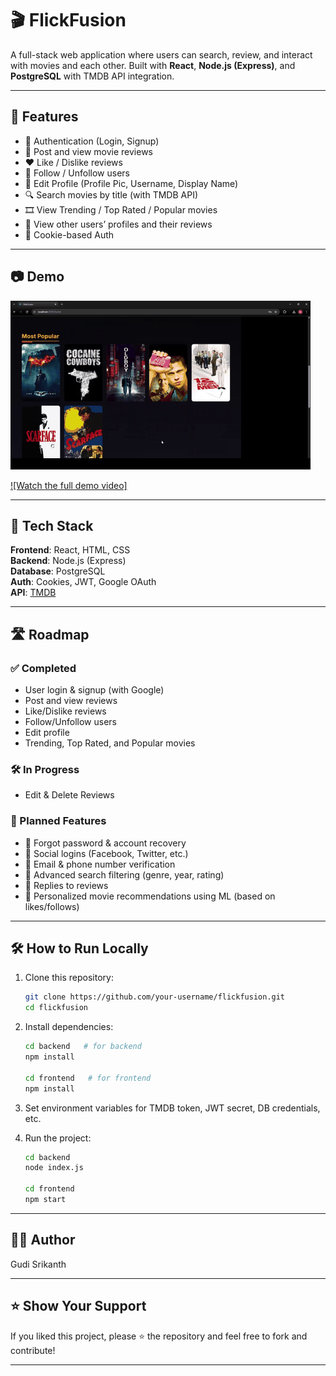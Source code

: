 # 🎬 FlickFusion

A full-stack web application where users can search, review, and interact with movies and each other. Built with **React**, **Node.js (Express)**, and **PostgreSQL** with TMDB API integration.

---

## 🌟 Features

- 🔐 Authentication (Login, Signup)
- 🧾 Post and view movie reviews
- ❤️ Like / Dislike reviews
- 🙋 Follow / Unfollow users
- 📝 Edit Profile (Profile Pic, Username, Display Name)
- 🔍 Search movies by title (with TMDB API)
- 🎞️ View Trending / Top Rated / Popular movies
- 👤 View other users’ profiles and their reviews
- 🍪 Cookie-based Auth

---

## 📷 Demo

![FlickFusion Demo](frontend/public/assets/FlickFusion_HomePage.gif)


[![Watch the full demo video]](frontend/public/assets/FlickFusion_Demo.mp4)


---

## 🚀 Tech Stack

**Frontend**: React, HTML, CSS  
**Backend**: Node.js (Express)  
**Database**: PostgreSQL  
**Auth**: Cookies, JWT, Google OAuth  
**API**: [TMDB](https://www.themoviedb.org/documentation/api)

---

## 🛣️ Roadmap

### ✅ Completed

- User login & signup (with Google)
- Post and view reviews
- Like/Dislike reviews
- Follow/Unfollow users
- Edit profile
- Trending, Top Rated, and Popular movies

### 🛠️ In Progress

- Edit & Delete Reviews

### 🔮 Planned Features

- 🔐 Forgot password & account recovery
- 📱 Social logins (Facebook, Twitter, etc.)
- 📧 Email & phone number verification
- 🔎 Advanced search filtering (genre, year, rating)
- 💬 Replies to reviews
- 🧠 Personalized movie recommendations using ML (based on likes/follows)

---

## 🛠️ How to Run Locally

1. Clone this repository:
   ```bash
   git clone https://github.com/your-username/flickfusion.git
   cd flickfusion
   ```
2. Install dependencies:
   ```bash
   cd backend   # for backend
   npm install

   cd frontend   # for frontend
   npm install
   ```
3. Set environment variables for TMDB token, JWT secret, DB credentials, etc.

4. Run the project:
   ```bash
   cd backend
   node index.js

   cd frontend
   npm start
   ```

---

## 🙋‍♂️ Author

Gudi Srikanth

---

## ⭐ Show Your Support

If you liked this project, please ⭐ the repository and feel free to fork and contribute!

---
